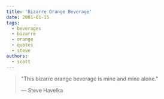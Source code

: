 ```yaml
---
title: 'Bizarre Orange Beverage'
date: 2001-01-15
tags:
  - beverages
  - bizarre
  - orange
  - quotes
  - steve
authors:
  - scott
---
```


> "This bizarre orange beverage is mine and mine alone."
>
> — Steve Havelka
